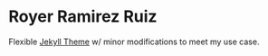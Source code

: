 # Royer Ramirez Ruiz

Flexible [Jekyll Theme](https://github.com/jarrekk/Jalpc) w/ minor modifications to meet my use case. 